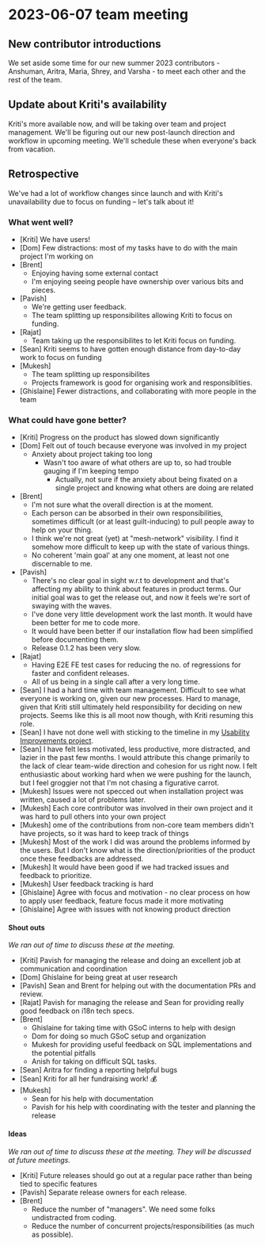 # 2023-06-07 team meeting

## New contributor introductions
We set aside some time for our new summer 2023 contributors - Anshuman, Aritra, Maria, Shrey, and Varsha - to meet each other and the rest of the team.

## Update about Kriti's availability
Kriti's more available now, and will be taking over team and project management. We'll be figuring out our new post-launch direction and workflow in upcoming meeting. We'll schedule these when everyone's back from vacation.

## Retrospective
We've had a lot of workflow changes since launch and with Kriti's unavailability due to focus on funding – let's talk about it!

### What went well?
- [Kriti] We have users!
- [Dom] Few distractions: most of my tasks have to do with the main project I'm working on
- [Brent] 
    - Enjoying having some external contact
    - I'm enjoying seeing people have ownership over various bits and pieces.
- [Pavish]
    - We're getting user feedback.
    - The team splitting up responsibilites allowing Kriti to focus on funding.
- [Rajat]
    - Team taking up the responsibilites to let Kriti focus on funding. 
- [Sean] Kriti seems to have gotten enough distance from day-to-day work to focus on funding
- [Mukesh]
    - The team splitting up responsibilites
    - Projects framework is good for organising work and responsiblities.
- [Ghislaine] Fewer distractions, and collaborating with more people in the team 

### What could have gone better?
- [Kriti] Progress on the product has slowed down significantly
- [Dom] Felt out of touch because everyone was involved in my project
    - Anxiety about project taking too long
        - Wasn't too aware of what others are up to, so had trouble gauging if I'm keeping tempo
            - Actually, not sure if the anxiety about being fixated on a single project and knowing what others are doing are related 
- [Brent]
    - I'm not sure what the overall direction is at the moment.
    - Each person can be absorbed in their own responsibilities, sometimes difficult (or at least guilt-inducing) to pull people away to help on your thing.
    - I think we're not great (yet) at "mesh-network" visibility. I find it somehow more difficult to keep up with the state of various things.
    - No coherent 'main goal' at any one moment, at least not one discernable to me.
- [Pavish]
    - There's no clear goal in sight w.r.t to development and that's affecting my ability to think about features in product terms. Our initial goal was to get the release out, and now it feels we're sort of swaying with the waves.
    - I've done very little development work the last month. It would have been better for me to code more.
    - It would have been better if our installation flow had been simplified before documenting them.
    - Release 0.1.2 has been very slow.
- [Rajat] 
    - Having E2E FE test cases for reducing the no. of regressions for faster and confident releases.
    - All of us being in a single call after a very long time. 
- [Sean] I had a hard time with team management. Difficult to see what everyone is working on, given our new processes. Hard to manage, given that Kriti still ultimately held responsibility for deciding on new projects. Seems like this is all moot now though, with Kriti resuming this role.
- [Sean] I have not done well with sticking to the timeline in my [Usability Improvements project](/projects/2023-04-usability-improvements.md).
- [Sean] I have felt less motivated, less productive, more distracted, and lazier in the past few months. I would attribute this change primarily to the lack of clear team-wide direction and cohesion for us right now. I felt enthusiastic about working hard when we were pushing for the launch, but I feel groggier not that I'm not chasing a figurative carrot.
- [Mukesh] Issues were not specced out when installation project was written, caused a lot of problems later.
- [Mukesh] Each core contributor was involved in their own project and it was hard to pull others into your own project
- [Mukesh] ome of the contributions from non-core team members didn't have projects, so it was hard to keep track of things
- [Mukesh] Most of the work I did was around the problems informed by the users. But I don't know what is the direction/priorities of the product once these feedbacks are addressed.
- [Mukesh] It would have been good if we had tracked issues and feedback to prioritize.
- [Mukesh] User feedback tracking is hard
- [Ghislaine] Agree with focus and motivation - no clear process on how to apply user feedback, feature focus made it more motivating
- [Ghislaine] Agree with issues with not knowing product direction

#### Shout outs
*We ran out of time to discuss these at the meeting.*

- [Kriti] Pavish for managing the release and doing an excellent job at communication and coordination
- [Dom] Ghislaine for being great at user research
- [Pavish] Sean and Brent for helping out with the documentation PRs and review.
- [Rajat] Pavish for managing the release and Sean for providing really good feedback on i18n tech specs. 
- [Brent]
    - Ghislaine for taking time with GSoC interns to help with design
    - Dom for doing so much GSoC setup and organization
    - Mukesh for providing useful feedback on SQL implementations and the potential pitfalls
    - Anish for taking on difficult SQL tasks.
- [Sean] Aritra for finding a reporting helpful bugs
- [Sean] Kriti for all her fundraising work! 💰
- [Mukesh]
	- Sean for his help with documentation
	- Pavish for his help with coordinating with the tester and planning the release

#### Ideas
*We ran out of time to discuss these at the meeting. They will be discussed at future meetings.*

- [Kriti] Future releases should go out at a regular pace rather than being tied to specific features
- [Pavish] Separate release owners for each release.
- [Brent]
    - Reduce the number of "managers". We need some folks undistracted from coding.
    - Reduce the number of concurrent projects/responsibilities (as much as possible).
